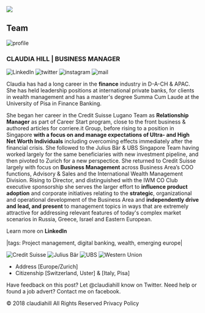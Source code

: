 ![](https://lh5.googleusercontent.com/DzlelJaIl1U-qqxZQawP1qKkyALsNMmnrptWpDYBqRQBeJxR0fQzql5aK_0=w2400)
## Team
![profile](https://lh6.googleusercontent.com/Sgnp1O_TtQZBTkORCtzgIiSH2lAnvTowgMerMSx0J5hZPZDe_cqcxaMhte8=w2400)
### CLAUDIA HILL | BUSINESS MANAGER 
![LinkedIn](https://lh5.googleusercontent.com/-bTfap3my7W4NXJgh20bQin-Q3W1PGUS-xuw5B3PuuRjoG5Ov8khzqiSfvs=w50)
![twitter](https://lh5.googleusercontent.com/a22yI-6dVlUoNbGd1_PYNa9lvKpaYWYD_AxYHaE5W7Ry1nnXi4L9ldV6qk8=w50)
![instagram](https://lh5.googleusercontent.com/n777S_0bN5E_hMmetDXC2vgMCEe1Y-fE0-xmmxUIr2noRm_YjkHLwjYWv-I=w50) 
![mail](https://lh6.googleusercontent.com/Qhi7XFcsQ_j4x8V_HaOdsyESNTDSYk5QaAxXGB4tzHGkV8hjBnW5ik63miQ=w50)

Claudia has had a long career in the **finance** industry in D-A-CH & APAC. She has held leadership positions at international  private banks, for clients in wealth management and has a master's degree Summa Cum Laude at the University of Pisa in Finance Banking.

She began her career in the Credit Suisse Lugano Team as **Relationship Manager** as part of Career Start program, close to the front business & authored articles for corriere.it Group, before rising to a position in Singapore **with a focus on and manage expectations of Ultra- and High Net Worth Individuals** including overcoming effects immediately after the financial crisis. She followed to the Julius Bär & UBS Singapore Team having worked largely for the same beneficiaries with new investment pipeline, and then pivoted to Zurich for a new perspectice. She returned to Credit Suisse largely with focus on **Business Management** across Business Area’s COO functions, Advisory & Sales and the International Wealth Management Division. Rising to Director, and distinguished with the IWM CO Club executive sponsorship she serves the larger effort to **influence product adoption** and corporate  initiatives relating to the **strategic**, organizational and operational development of the Business Area and **independently drive and lead, and present** to management topics in ways that are extremely attractive for addressing relevant features of today's complex market scenarios in Russia, Greece, Israel and Eastern European.

Learn more on  **LinkedIn**

|tags: Project management, digital banking, wealth, emerging europe|

![Credit Suisse](https://media.licdn.com/dms/image/C4D0BAQHeKEVElO-A3Q/company-logo_400_400/0?e=1544659200&v=beta&t=0miG5O3W0_PkCoX4oBCqkUED-uR_9NhWlqOwr50NrG8=w40)
![Julius Bär](https://media.licdn.com/dms/image/C4E0BAQGTAN4g-27J2w/company-logo_400_400/0?e=1544659200&v=beta&t=WvV3uuYqJXSZosC8kx6tc0bAjJ4DCtUWdhNoElFXJNc=w40)
![UBS](https://media.licdn.com/dms/image/C4D0BAQE2myS7fLS2Tw/company-logo_400_400/0?e=1544659200&v=beta&t=Xu9y0YFNkwGe6ixi5pYNEL2_Nz-wck46uttjJ3gSbhM=w2400)
![Western Union](https://media.licdn.com/dms/image/C4E0BAQGq3mdM2j4Omw/company-logo_400_400/0?e=1544659200&v=beta&t=Udki1u3uU2TQwkBbo_wMQ9xjtrVvg1f7WtZvPqm50DQ=w40)

- Address [Europe/Zurich]
- Citizenship [Switzerland, Uster] & [Italy, Pisa]

Have feedback on this post? Let @claudiahill know on Twitter.
Need help or found a job advert? Contact me on facebook.

© 2018 claudiahill  All Rights Reserved  Privacy Policy
